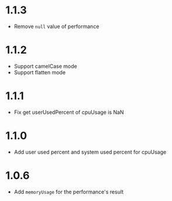 # 1.1.3
  * Remove `null` value of performance

# 1.1.2
  * Support camelCase mode
  * Support flatten mode

# 1.1.1
  * Fix get userUsedPercent of cpuUsage is NaN

# 1.1.0
  * Add user used percent and system used percent for cpuUsage

# 1.0.6
  * Add `memoryUsage` for the performance's result
